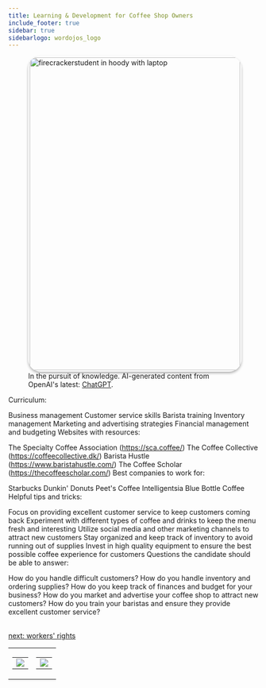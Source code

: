 ```yaml
---
title: Learning & Development for Coffee Shop Owners
include_footer: true
sidebar: true
sidebarlogo: wordojos_logo
---
```

<figure>
    <img src='/uploads/curriculum.jpg' style="width: 100%;height: 630px;padding: 3px; box-shadow: 0 3px 5px rgba(0,0,0,.3);border-radius: 25px;overflow: hidden;border: none;" align="middle"; alt='firecrackerstudent in hoody with laptop';/>
    <figcaption>In the pursuit of knowledge.  AI-generated content from OpenAI's latest: <a href="https://openai.com/blog/chatgpt/" >ChatGPT</a>.</figcaption>
</figure>
<p>
Curriculum:

Business management
Customer service skills
Barista training
Inventory management
Marketing and advertising strategies
Financial management and budgeting
Websites with resources:

The Specialty Coffee Association (https://sca.coffee/)
The Coffee Collective (https://coffeecollective.dk/)
Barista Hustle (https://www.baristahustle.com/)
The Coffee Scholar (https://thecoffeescholar.com/)
Best companies to work for:

Starbucks
Dunkin' Donuts
Peet's Coffee
Intelligentsia
Blue Bottle Coffee
Helpful tips and tricks:

Focus on providing excellent customer service to keep customers coming back
Experiment with different types of coffee and drinks to keep the menu fresh and interesting
Utilize social media and other marketing channels to attract new customers
Stay organized and keep track of inventory to avoid running out of supplies
Invest in high quality equipment to ensure the best possible coffee experience for customers
Questions the candidate should be able to answer:

How do you handle difficult customers?
How do you handle inventory and ordering supplies?
How do you keep track of finances and budget for your business?
How do you market and advertise your coffee shop to attract new customers?
How do you train your baristas and ensure they provide excellent customer service?

<br>
<a href="https://workdojos.com/coffeeshops/rights">next: workers' rights</a>
</p>
<table border="0" cellpadding="0" cellspacing="0" width="600" id="templateColumns">
    <tr>
        <td align="center" valign="top" width="50%" class="templateColumnContainer">
            <table border="0" cellpadding="10" cellspacing="0" height="100%" width="100px">
                <tr>
                    <td class="leftColumnContent">
                      <a href="https://coffeeshops.workdojos.com">
                        <img src="/uploads/d.svg" class="columnImage" />
                    </td>
                </tr>
            </table>
        </td>
        <td align="center" valign="top" width="50%" class="templateColumnContainer">
            <table border="0" cellpadding="10" cellspacing="0" height="100%" width="100px">
                <tr>
                    <td class="rightColumnContent">
                      <a href="https://explorers.workdojos.com">
                        <img src="/uploads/randomdojo.svg" class="columnImage" />
                    </td>
            </table>
        </td>
    </tr>
</table>